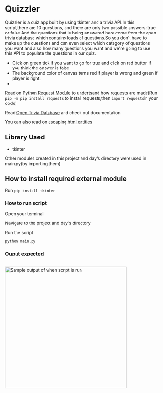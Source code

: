 # Quizzler
Quizzler is a quiz app built by using tkinter and a trivia API.In this script,there are 10 questions, and there are only two possible answers: true or false.And the questions that is being answered here come from the open trivia database which contains loads of questions.So you don't have to make up the questions and can even select which category of questions you want and also how many questions you want and we're going to use this API to populate the questions in our quiz.
- Click on green  tick if you want to go for true and click on red button if you think the answer is false
- The background color of canvas turns red if player is wrong and green if player is right.
- 
Read on [Python Request Module](https://www.w3schools.com/python/module_requests.asp) to undertsand how requests are made(Run `pip -m pip install requests` to install requests,then `import requests`in your code)

Read [Open Trivia Database](https://opentdb.com/api_config.php) and check out documentation

You can also read on [escaping html entities](https://stackoverflow.com/questions/2087370/decode-html-entities-in-python-string)

## Library Used
- tkinter

Other modules created in this project and day's directory were used in main.py(by importing them)

## How to install required external module
Run `pip install tkinter`

### How to run script
Open your terminal

Navigate to the project and day's directory

Run the script

`python main.py`

### Ouput  expected

<br><img src="https://github.com/ima-eky/100-days-of-code-course/blob/main/img/quiz_game.png" title="Sample output of when script is run" width="400"/>
